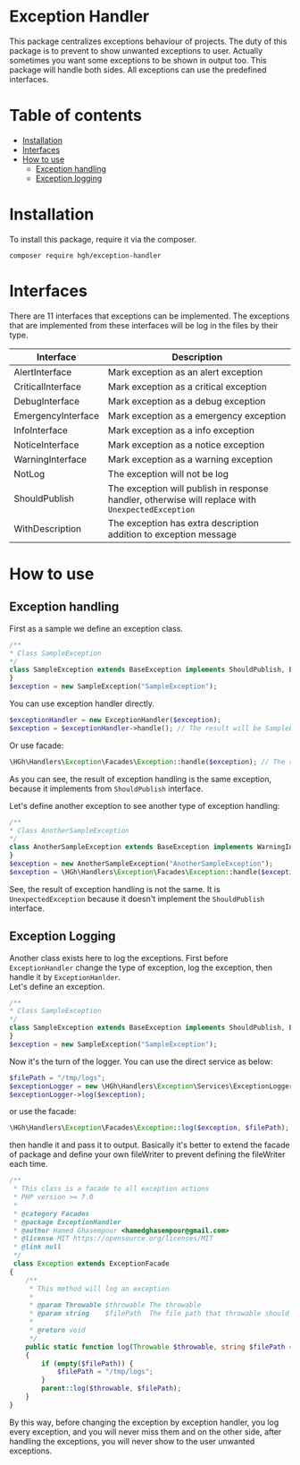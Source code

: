 # Exception Handler  
This package centralizes exceptions behaviour of projects. The duty of this package is to prevent to show unwanted exceptions to user. Actually sometimes you want  some exceptions to be shown in output too. This package will handle both sides.
All exceptions can use the predefined interfaces.   

# Table of contents
 - [Installation](#installation)
 - [Interfaces](#interfaces)
 - [How to use](#how-to-use)
   - [Exception handling](#exception-handling)
   - [Exception logging](#exception-logging)

# Installation
To install this package, require it via the composer.  
``` 
composer require hgh/exception-handler    
``` 

# Interfaces  
There are 11 interfaces that exceptions can be implemented. The exceptions that are implemented from these interfaces will be log in the files by their type.
  
|Interface|Description|  
|---|---|  
|AlertInterface|Mark exception as an alert exception|  
|CriticalInterface|Mark exception as a critical exception|  
|DebugInterface|Mark exception as a debug exception|  
|EmergencyInterface|Mark exception as a emergency exception|  
|InfoInterface|Mark exception as a info exception|  
|NoticeInterface|Mark exception as a notice exception|  
|WarningInterface|Mark exception as a warning exception|  
|NotLog|The exception will not be log|  
|ShouldPublish|The exception will publish in response handler, otherwise will replace with `UnexpectedException`|  
|WithDescription|The exception has extra description addition to exception message|  
  
# How to use  
## Exception handling
First as a sample we define an exception class.  
```php  
/**  
* Class SampleException  
*/  
class SampleException extends BaseException implements ShouldPublish, ErrorInterface {  
}  
$exception = new SampleException("SampleException");  
```  
You can use exception handler directly.   
```php  
$exceptionHandler = new ExceptionHandler($exception);  
$exception = $exceptionHandler->handle(); // The result will be SampleException class
```  
Or use facade:  
```php  
\HGh\Handlers\Exception\Facades\Exception::handle($exception); // The result will be SampleException class
```  
As you can see, the result of exception handling is the same exception, because it implements from `ShouldPublish` interface. 
  
Let's define another exception to see another type of exception handling:  
```php  
/**  
* Class AnotherSampleException  
*/  
class AnotherSampleException extends BaseException implements WarningInterface {  
}  
$exception = new AnotherSampleException("AnotherSampleException");  
$exception = \HGh\Handlers\Exception\Facades\Exception::handle($exception); // The result will UnexpectedException  
```  
See, the result of exception handling is not the same. It is `UnexpectedException` because it doesn't implement the `ShouldPublish` interface.   
  
## Exception Logging
Another class exists here to log the exceptions. First before `ExceptionHandler` change the type of exception, log the exception, then handle it by `ExceptionHanlder`.  
Let's define an exception.  
```php  
/**  
* Class SampleException  
*/  
class SampleException extends BaseException implements ShouldPublish, ErrorInterface {  
}  
$exception = new SampleException("SampleException");
```  
  
Now it's the turn of the logger. You can use the direct service as below:  
```php
$filePath = "/tmp/logs";  
$exceptionLogger = new \HGh\Handlers\Exception\Services\ExceptionLogger($filePath);  
$exceptionLogger->log($exception);  
``` 
or use the facade:  
```php  
\HGh\Handlers\Exception\Facades\Exception::log($exception, $filePath);  
```  
then handle it and pass it to output.
Basically it's better to extend the facade of package and define your own fileWriter to prevent defining the fileWriter each time.
```php
/**  
 * This class is a facade to all exception actions 
 * PHP version >= 7.0
 * 
 * @category Facades  
 * @package ExceptionHandler  
 * @author Hamed Ghasempour <hamedghasempour@gmail.com>  
 * @license MIT https://opensource.org/licenses/MIT  
 * @link null  
 */
 class Exception extends ExceptionFacade  
{  
    /**
     * This method will log an exception
     *
     * @param Throwable $throwable The throwable
     * @param string    $filePath  The file path that throwable should be log into
     *
     * @return void
     */
    public static function log(Throwable $throwable, string $filePath = null)
    {
        if (empty($filePath)) {
            $filePath = "/tmp/logs";
        }
        parent::log($throwable, $filePath);
    }
}
```
By this way, before changing the exception by exception handler, you log every exception, and you will never miss them and on the other side, after handling the exceptions, you will never show to the user unwanted exceptions.